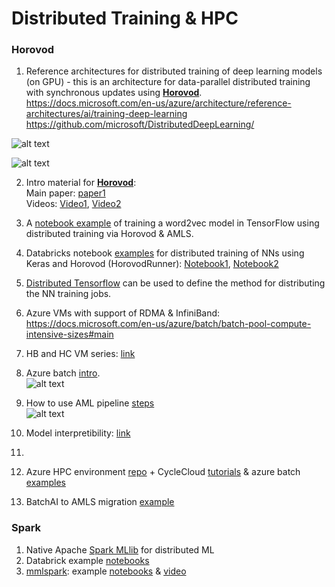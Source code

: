 # Distributed Training & HPC 
### Horovod 
1) Reference architectures for distributed training of deep learning models (on GPU) - this is an architecture for data-parallel distributed training with synchronous updates using [**Horovod**](https://github.com/horovod/horovod).<br> 
https://docs.microsoft.com/en-us/azure/architecture/reference-architectures/ai/training-deep-learning  
https://github.com/microsoft/DistributedDeepLearning/

![alt text](https://docs.microsoft.com/en-us/azure/architecture/reference-architectures/ai/_images/distributed_dl_flow.png)

![alt text](https://docs.microsoft.com/en-us/azure/architecture/reference-architectures/ai/_images/distributed_dl_architecture.png)

2) Intro material for [**Horovod**](https://github.com/horovod/horovod):<br>
Main paper: [paper1](https://arxiv.org/pdf/1802.05799.pdf)<br>
Videos: [Video1](https://www.youtube.com/watch?v=SphfeTl70MI), [Video2](https://www.youtube.com/watch?v=4y0TDK3KoCA)<br>

3) A [notebook example](https://notebooks.azure.com/azureml/projects/azureml-getting-started/html/how-to-use-azureml/training-with-deep-learning/distributed-tensorflow-with-horovod/distributed-tensorflow-with-horovod.ipynb) of training a word2vec model in TensorFlow using distributed training via Horovod & AMLS.<br>

5) Databricks notebook [examples](https://databricks.com/tensorflow/getting-started-with-tensorflow-on-databricks#resources) for distributed training of NNs using Keras and Horovod (HorovodRunner): [Notebook1](https://docs.databricks.com/applications/deep-learning/distributed-training/mnist-tensorflow-keras.html), [Notebook2](https://pages.databricks.com/rs/094-YMS-629/images/keras-hvdrunner-mlflow-mnist-sample.html?_ga=2.69518672.1122370517.1566311733-1893883089.1566311733) <br>

6) [Distributed Tensorflow](https://www.tensorflow.org/guide/distribute_strategy) can be used to define the method for distributing the NN training jobs. <br>

7) Azure VMs with support of RDMA & InfiniBand:<br>
https://docs.microsoft.com/en-us/azure/batch/batch-pool-compute-intensive-sizes#main

8) HB and HC VM series: [link](https://azure.microsoft.com/en-au/blog/introducing-the-new-hb-and-hc-azure-vm-sizes-for-hpc/)

9) Azure batch [intro](https://docs.microsoft.com/en-us/azure/batch/batch-technical-overview). <br>
![alt text](https://docs.microsoft.com/en-us/azure/batch/media/batch-technical-overview/tech_overview_03.png)

9) How to use AML pipeline [steps](https://github.com/MicrosoftDocs/azure-docs/blob/master/articles/machine-learning/service/how-to-create-your-first-pipeline.md)<br>
![alt text](https://github.com/MicrosoftDocs/azure-docs/raw/master/articles/machine-learning/service/media/how-to-create-your-first-pipeline/run_an_experiment_as_a_pipeline.png)


10) Model interpretibility: [link](https://docs.microsoft.com/en-us/azure/machine-learning/service/machine-learning-interpretability-explainability)

11)

8) Azure HPC environment [repo](https://github.com/Azure/azurehpc) + CycleCloud [tutorials](https://github.com/CycleCloud/cyclecloud_tutorials) & azure batch [examples](https://github.com/tojozefi/azurebatch/blob/master/customcode/README2.md) 

9) BatchAI to AMLS migration [example](https://docs.microsoft.com/en-us/previous-versions/azure/batch-ai/how-to-migrate)

### Spark 
1) Native Apache [Spark MLlib](https://spark.apache.org/mllib/) for distributed ML<br>
2) Databrick example [notebooks](https://databricks.com/resources/type/example-notebook)<br>
3) [mmlspark](https://mmlspark.blob.core.windows.net/website/index.html): example [notebooks](https://github.com/Azure/mmlspark/tree/master/notebooks/samples) & [video](https://databricks.com/session/semi-supervised-object-detection-using-the-azure-cognitive-services-on-spark)

